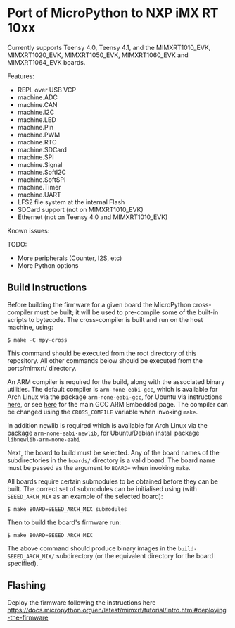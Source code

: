 Port of MicroPython to NXP iMX RT 10xx
======================================

Currently supports Teensy 4.0, Teensy 4.1, and the
MIMXRT1010_EVK, MIMXRT1020_EVK, MIMXRT1050_EVK, MIMXRT1060_EVK and
MIMXRT1064_EVK boards.

Features:
  - REPL over USB VCP
  - machine.ADC
  - machine.CAN
  - machine.I2C
  - machine.LED
  - machine.Pin
  - machine.PWM
  - machine.RTC
  - machine.SDCard
  - machine.SPI
  - machine.Signal
  - machine.SoftI2C
  - machine.SoftSPI
  - machine.Timer
  - machine.UART
  - LFS2 file system at the internal Flash
  - SDCard support (not on MIMXRT1010_EVK)
  - Ethernet (not on Teensy 4.0 and MIMXRT1010_EVK)

Known issues:

TODO:
  - More peripherals (Counter, I2S, etc)
  - More Python options

## Build Instructions

Before building the firmware for a given board the MicroPython cross-compiler
must be built; it will be used to pre-compile some of the built-in scripts to
bytecode.  The cross-compiler is built and run on the host machine, using:

    $ make -C mpy-cross

This command should be executed from the root directory of this repository.
All other commands below should be executed from the ports/mimxrt/ directory.

An ARM compiler is required for the build, along with the associated binary
utilities.  The default compiler is `arm-none-eabi-gcc`, which is available for
Arch Linux via the package `arm-none-eabi-gcc`, for Ubuntu via instructions
[here](https://launchpad.net/~team-gcc-arm-embedded/+archive/ubuntu/ppa), or
see [here](https://launchpad.net/gcc-arm-embedded) for the main GCC ARM
Embedded page.  The compiler can be changed using the `CROSS_COMPILE` variable
when invoking `make`.

In addition newlib is required which is available for Arch Linux via the
package `arm-none-eabi-newlib`, for Ubuntu/Debian install package `libnewlib-arm-none-eabi`

Next, the board to build must be selected.  Any of the board names of the
subdirectories in the `boards/` directory is a valid board.  The board name
must be passed as the argument to `BOARD=` when invoking `make`.

All boards require certain submodules to be obtained before they can be built.
The correct set of submodules can be initialised using (with `SEEED_ARCH_MIX`
as an example of the selected board):

    $ make BOARD=SEEED_ARCH_MIX submodules

Then to build the board's firmware run:

    $ make BOARD=SEEED_ARCH_MIX

The above command should produce binary images in the `build-SEEED_ARCH_MIX/`
subdirectory (or the equivalent directory for the board specified).

## Flashing

Deploy the firmware following the instructions here
https://docs.micropython.org/en/latest/mimxrt/tutorial/intro.html#deploying-the-firmware
